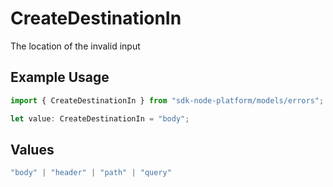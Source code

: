 # CreateDestinationIn

The location of the invalid input

## Example Usage

```typescript
import { CreateDestinationIn } from "sdk-node-platform/models/errors";

let value: CreateDestinationIn = "body";
```

## Values

```typescript
"body" | "header" | "path" | "query"
```